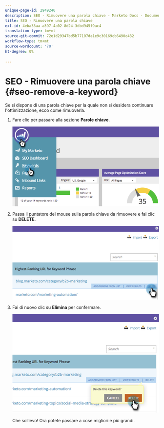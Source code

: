 ```yaml
---
unique-page-id: 2949240
description: SEO - Rimuovere una parola chiave - Marketo Docs - Documentazione del prodotto
title: SEO - Rimuovere una parola chiave
exl-id: 4eba33aa-a397-4a02-8d24-3dbd945f9ac4
translation-type: tm+mt
source-git-commit: 72e1d29347bd5b77107da1e9c30169cb6490c432
workflow-type: tm+mt
source-wordcount: '70'
ht-degree: 0%

---
```


# SEO - Rimuovere una parola chiave {#seo-remove-a-keyword}

Se si dispone di una parola chiave per la quale non si desidera continuare l&#39;ottimizzazione, ecco come rimuoverla.

1. Fare clic per passare alla sezione **Parole chiave**.

   ![](assets/image2014-9-18-13-3a35-3a52.png)

1. Passa il puntatore del mouse sulla parola chiave da rimuovere e fai clic su **DELETE**.

   ![](assets/image2014-9-18-13-3a36-3a6.png)

1. Fai di nuovo clic su **Elimina** per confermare.

   ![](assets/image2014-9-18-13-3a36-3a11.png)

   Che sollievo! Ora potete passare a cose migliori e più grandi.
